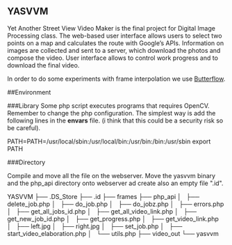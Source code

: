 YASVVM
------

Yet Another Street View Video Maker is the final project for Digital Image Processing class.
The web-based user interface allows users to select two points on a map and calculates the route with Google’s APIs.
Information on images are collected and sent to a server, which download the photos and compose the video.
User interface allows to control work progress and to download the final video.

In order to do some experiments with frame interpolation we use [Butterflow](https://github.com/dthpham/butterflow).


##Environment

###Library
Some php script executes programs that requires OpenCV.
Remember to change the php configuration.
The simplest way is add the following lines in the **envars** file. (i think that this could be a security risk so be careful).

PATH=PATH=/usr/local/sbin:/usr/local/bin:/usr/bin:/bin:/usr/sbin
export PATH


###Directory

Compile and move all the file on the webserver.
Move the yasvvm binary and the php\_api directory onto webserver ad create also an empty file ".id".

YASVVM
├── .DS_Store
├── .id
├── frames
├── php\_api
│   ├── delete_job.php
│   ├── do\_job.php
│   ├── do\_jobz.php
│   ├── errors.php
│   ├── get\_all\_jobs_id.php
│   ├── get\_all\_video_link.php
│   ├── get\_new\_job_id.php
│   ├── get\_progress.php
│   ├── get\_video\_link.php
│   ├── left.jpg
│   ├── right.jpg
│   ├── set\_job.php
│   ├── start\_video\_elaboration.php
│   └── utils.php
├── video\_out
└── yasvvm
